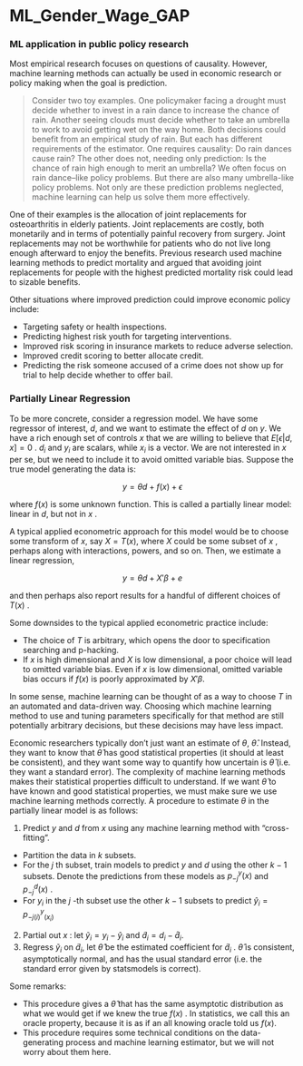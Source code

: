 # ML_Gender_Wage_GAP

### ML application in public policy research 

Most empirical research focuses on questions of
causality. However, machine learning methods can actually be used
in economic research or policy making when the goal is prediction.

> Consider two toy examples. One policymaker facing a drought must
decide whether to invest in a rain dance to increase the chance
of rain.  Another seeing clouds must decide whether to take an
umbrella to work to avoid getting wet on the way home. Both
decisions could benefit from an empirical study of rain. But each
has different requirements of the estimator. One requires
causality: Do rain dances cause rain? The other does not, needing
only prediction: Is the chance of rain high enough to merit an
umbrella?  We often focus on rain dance–like policy problems. But
there are also many umbrella-like policy problems.  Not only are
these prediction problems neglected, machine learning can help
us solve them more effectively.

One of their examples is the allocation of joint replacements for
osteoarthritis in elderly patients. Joint replacements are costly,
both monetarily and in terms of potentially painful recovery from
surgery. Joint replacements may not be worthwhile for patients who do
not live long enough afterward to enjoy the
benefits. Previous research used machine learning methods to
predict mortality and argued that avoiding joint replacements
for people with the highest predicted mortality risk could lead to
sizable benefits.

Other situations where improved prediction could improve economic
policy include:

- Targeting safety or health inspections.  
- Predicting highest risk youth for targeting interventions.  
- Improved risk scoring in insurance markets to reduce adverse
  selection.  
- Improved credit scoring to better allocate credit.  
- Predicting the risk someone accused of a crime does not show up for
  trial to help decide whether to offer bail.

### Partially Linear Regression

To be more concrete, consider a regression model.  We have some
regressor of interest, $d$, and we want to estimate the effect of $d$
on $y$. We have a rich enough set of controls $x$ that we are willing to
believe that $E[\epsilon|d,x] = 0$ . $d_i$ and $y_i$ are scalars, while
$x_i$ is a vector. We are not interested in $x$ per se, but we need to
include it to avoid omitted variable bias. Suppose the true model
generating the data is:

$$
y = \theta d + f(x) + \epsilon
$$

where $f(x)$ is some unknown function. This is called a
partially linear model: linear in $d$, but not in
$x$ .

A typical applied econometric approach for this model would
be to choose some transform of $x$, say $X = T(x)$, where $X$
could be some subset of $x$ , perhaps along with interactions, powers, and
so on. Then, we estimate a linear regression,

$$
y = \theta d + X'\beta + e
$$

and then perhaps also report results for a handful of different
choices of $T(x)$ .

Some downsides to the typical applied econometric practice
include:

- The choice of $T$ is arbitrary, which opens the door to specification
  searching and p-hacking.  
- If $x$ is high dimensional and $X$ is low dimensional, a poor
  choice will lead to omitted variable bias. Even if $x$ is low
  dimensional, omitted variable bias occurs if $f(x)$ is poorly approximated by $X'\beta$.  


In some sense, machine learning can be thought of as a way to
choose $T$ in an automated and data-driven way. Choosing which machine learning method
to use and tuning parameters specifically for that method are still potentially arbitrary
decisions, but these decisions may have less impact.

Economic researchers typically don’t just want an estimate of
$\theta$, $\hat{\theta}$. Instead, they want to know that
$\hat{\theta}$ has good statistical properties (it should at
least be consistent), and they want some way to quantify how uncertain is
$\hat{\theta}$ (i.e. they want a standard error). The complexity
of machine learning methods makes their statistical properties
difficult to understand. If we want $\hat{\theta}$ to have
known and good statistical properties, we must make sure we use machine
learning methods correctly.  A procedure to estimate
$\theta$ in the partially linear model is as follows:

1. Predict $y$ and $d$ from $x$ using any machine
  learning method with “cross-fitting”.  
  - Partition the data in $k$ subsets.  
  - For the $j$ th subset, train models to predict $y$ and $d$
    using the other $k-1$ subsets. Denote the predictions from
    these models as $p^y_{-j}(x)$ and $p^d_{-j}(x)$ .  
  - For $y_i$ in the $j$ -th subset use the other
    $k-1$ subsets to predict $\hat{y}_i = p^y_{-j(i)}_(x_i)$  
2. Partial out $x$ : let $\tilde{y}_i = y_i - \hat{y}_i$
  and $\tilde{d}_i = d_i - \hat{d}_i$.  
3. Regress $\tilde{y}_i$ on $\tilde{d}_i$, let
  $\hat{\theta}$ be the estimated coefficient for
  $\tilde{d}_i$ . $\hat{\theta}$ is consistent,
  asymptotically normal, and has the usual standard error (i.e. the
  standard error given by statsmodels is correct).  


Some remarks:

- This procedure gives a $\hat{\theta}$ that has the same
  asymptotic distribution as what we would get if we knew the true
  $f(x)$ . In statistics, we call this an oracle property,
  because it is as if an all knowing oracle told us $f(x)$.  
- This procedure requires some technical conditions on the data-generating
  process and machine learning estimator, but we will not worry about them here.  

